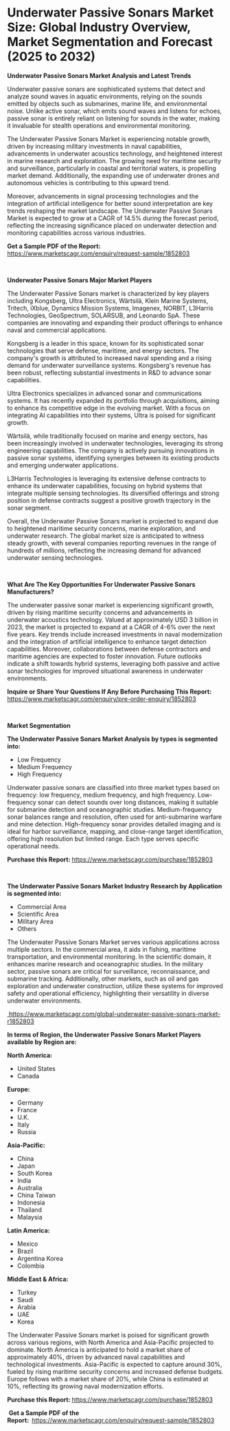 <p><h1>Underwater Passive Sonars Market Size: Global Industry Overview, Market Segmentation and Forecast (2025 to 2032)</h1></p><p><strong>Underwater Passive Sonars Market Analysis and Latest Trends</strong></p>
<p><p>Underwater passive sonars are sophisticated systems that detect and analyze sound waves in aquatic environments, relying on the sounds emitted by objects such as submarines, marine life, and environmental noise. Unlike active sonar, which emits sound waves and listens for echoes, passive sonar is entirely reliant on listening for sounds in the water, making it invaluable for stealth operations and environmental monitoring.</p><p>The Underwater Passive Sonars Market is experiencing notable growth, driven by increasing military investments in naval capabilities, advancements in underwater acoustics technology, and heightened interest in marine research and exploration. The growing need for maritime security and surveillance, particularly in coastal and territorial waters, is propelling market demand. Additionally, the expanding use of underwater drones and autonomous vehicles is contributing to this upward trend.</p><p>Moreover, advancements in signal processing technologies and the integration of artificial intelligence for better sound interpretation are key trends reshaping the market landscape. The Underwater Passive Sonars Market is expected to grow at a CAGR of 14.5% during the forecast period, reflecting the increasing significance placed on underwater detection and monitoring capabilities across various industries.</p></p>
<p><strong>Get a Sample PDF of the Report:&nbsp;</strong> <a href="https://www.marketscagr.com/enquiry/request-sample/1852803?utm_campaign=2653&utm_medium=2&utm_source=Github&utm_content=ia&utm_term=16042025&utm_id=underwater-passive-sonars">https://www.marketscagr.com/enquiry/request-sample/1852803</a></p>
<p>&nbsp;</p>
<p><strong>Underwater Passive Sonars Major Market Players</strong></p>
<p><p>The Underwater Passive Sonars market is characterized by key players including Kongsberg, Ultra Electronics, Wärtsilä, Klein Marine Systems, Tritech, iXblue, Dynamics Mission Systems, Imagenex, NORBIT, L3Harris Technologies, GeoSpectrum, SOLARSUB, and Leonardo SpA. These companies are innovating and expanding their product offerings to enhance naval and commercial applications.</p><p>Kongsberg is a leader in this space, known for its sophisticated sonar technologies that serve defense, maritime, and energy sectors. The company's growth is attributed to increased naval spending and a rising demand for underwater surveillance systems. Kongsberg's revenue has been robust, reflecting substantial investments in R&D to advance sonar capabilities.</p><p>Ultra Electronics specializes in advanced sonar and communications systems. It has recently expanded its portfolio through acquisitions, aiming to enhance its competitive edge in the evolving market. With a focus on integrating AI capabilities into their systems, Ultra is poised for significant growth.</p><p>Wärtsilä, while traditionally focused on marine and energy sectors, has been increasingly involved in underwater technologies, leveraging its strong engineering capabilities. The company is actively pursuing innovations in passive sonar systems, identifying synergies between its existing products and emerging underwater applications.</p><p>L3Harris Technologies is leveraging its extensive defense contracts to enhance its underwater capabilities, focusing on hybrid systems that integrate multiple sensing technologies. Its diversified offerings and strong position in defense contracts suggest a positive growth trajectory in the sonar segment.</p><p>Overall, the Underwater Passive Sonars market is projected to expand due to heightened maritime security concerns, marine exploration, and underwater research. The global market size is anticipated to witness steady growth, with several companies reporting revenues in the range of hundreds of millions, reflecting the increasing demand for advanced underwater sensing technologies.</p></p>
<p>&nbsp;</p>
<p><strong>What Are The Key Opportunities For Underwater Passive Sonars Manufacturers?</strong></p>
<p><p>The underwater passive sonar market is experiencing significant growth, driven by rising maritime security concerns and advancements in underwater acoustics technology. Valued at approximately USD 3 billion in 2023, the market is projected to expand at a CAGR of 4-6% over the next five years. Key trends include increased investments in naval modernization and the integration of artificial intelligence to enhance target detection capabilities. Moreover, collaborations between defense contractors and maritime agencies are expected to foster innovation. Future outlooks indicate a shift towards hybrid systems, leveraging both passive and active sonar technologies for improved situational awareness in underwater environments.</p></p>
<p><strong>Inquire or Share Your Questions If Any Before Purchasing This Report:</strong> <a href="https://www.marketscagr.com/enquiry/pre-order-enquiry/1852803?utm_campaign=2653&utm_medium=2&utm_source=Github&utm_content=ia&utm_term=16042025&utm_id=underwater-passive-sonars">https://www.marketscagr.com/enquiry/pre-order-enquiry/1852803</a></p>
<p>&nbsp;</p>
<p><strong>Market Segmentation</strong></p>
<p><strong>The Underwater Passive Sonars Market Analysis by types is segmented into:</strong></p>
<p><ul><li>Low Frequency</li><li>Medium Frequency</li><li>High Frequency</li></ul></p>
<p><p>Underwater passive sonars are classified into three market types based on frequency: low frequency, medium frequency, and high frequency. Low-frequency sonar can detect sounds over long distances, making it suitable for submarine detection and oceanographic studies. Medium-frequency sonar balances range and resolution, often used for anti-submarine warfare and mine detection. High-frequency sonar provides detailed imaging and is ideal for harbor surveillance, mapping, and close-range target identification, offering high resolution but limited range. Each type serves specific operational needs.</p></p>
<p><strong>Purchase this Report:&nbsp;</strong><a href="https://www.marketscagr.com/purchase/1852803?utm_campaign=2653&utm_medium=2&utm_source=Github&utm_content=ia&utm_term=16042025&utm_id=underwater-passive-sonars">https://www.marketscagr.com/purchase/1852803</a></p>
<p>&nbsp;</p>
<p><strong>The Underwater Passive Sonars Market Industry Research by Application is segmented into:</strong></p>
<p><ul><li>Commercial Area</li><li>Scientific Area</li><li>Military Area</li><li>Others</li></ul></p>
<p><p>The Underwater Passive Sonars Market serves various applications across multiple sectors. In the commercial area, it aids in fishing, maritime transportation, and environmental monitoring. In the scientific domain, it enhances marine research and oceanographic studies. In the military sector, passive sonars are critical for surveillance, reconnaissance, and submarine tracking. Additionally, other markets, such as oil and gas exploration and underwater construction, utilize these systems for improved safety and operational efficiency, highlighting their versatility in diverse underwater environments.</p></p>
<p><a href="https://www.marketscagr.com/global-underwater-passive-sonars-market-r1852803?utm_campaign=2653&utm_medium=2&utm_source=Github&utm_content=ia&utm_term=16042025&utm_id=underwater-passive-sonars">&nbsp;https://www.marketscagr.com/global-underwater-passive-sonars-market-r1852803</a></p>
<p><strong>In terms of Region, the Underwater Passive Sonars Market Players available by Region are:</strong></p>
<p>
    <p> <strong> North America: </strong>
        <ul>
            <li>United States</li>
            <li>Canada</li>
        </ul>
        </p> 
    <p> <strong> Europe: </strong>
        <ul>
            <li>Germany</li>
            <li>France</li>
            <li>U.K.</li>
            <li>Italy</li>
            <li>Russia</li>
        </ul>
        </p> 
    <p> <strong> Asia-Pacific: </strong>
        <ul>
            <li>China</li>
            <li>Japan</li>
            <li>South Korea</li>
            <li>India</li>
            <li>Australia</li>
            <li>China Taiwan</li>
            <li>Indonesia</li>
            <li>Thailand</li>
            <li>Malaysia</li>
        </ul>
        </p> 
    <p> <strong> Latin America: </strong>
        <ul>
            <li>Mexico</li>
            <li>Brazil</li>
            <li>Argentina Korea</li>
            <li>Colombia</li>
        </ul>
        </p> 
    <p> <strong> Middle East & Africa: </strong>
        <ul>
            <li>Turkey</li>
            <li>Saudi</li>
            <li>Arabia</li>
            <li>UAE</li>
            <li>Korea</li>
        </ul>
    </p>
    </p>
<p><p>The Underwater Passive Sonars market is poised for significant growth across various regions, with North America and Asia-Pacific projected to dominate. North America is anticipated to hold a market share of approximately 40%, driven by advanced naval capabilities and technological investments. Asia-Pacific is expected to capture around 30%, fueled by rising maritime security concerns and increased defense budgets. Europe follows with a market share of 20%, while China is estimated at 10%, reflecting its growing naval modernization efforts.</p></p>
<p><strong>Purchase this Report: </strong><a href="https://www.marketscagr.com/purchase/1852803?utm_campaign=2653&utm_medium=2&utm_source=Github&utm_content=ia&utm_term=16042025&utm_id=underwater-passive-sonars">https://www.marketscagr.com/purchase/1852803</a></p>
<p>&nbsp;<strong>Get a Sample PDF of the Report:&nbsp;&nbsp;</strong><a href="https://www.marketscagr.com/enquiry/request-sample/1852803?utm_campaign=2653&utm_medium=2&utm_source=Github&utm_content=ia&utm_term=16042025&utm_id=underwater-passive-sonars">https://www.marketscagr.com/enquiry/request-sample/1852803</a></p>
<p><strong></strong></p>
<p><p></p><p></p><p></p></p>